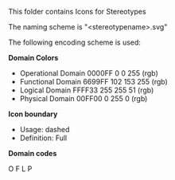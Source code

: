 This folder contains Icons for Stereotypes

The naming scheme is "\<stereotypename>.svg"


The following encoding scheme is used:

**Domain Colors**

 - Operational Domain  0000FF 0 0 255 (rgb)
 - Functional Domain 6699FF  102 153 255 (rgb)
 - Logical Domain FFFF33    255 255 51 (rgb)
 - Physical Domain 00FF00  0 255 0 (rgb)

**Icon boundary**

- Usage: dashed
- Definition: Full

**Domain codes**

 O F L P 
